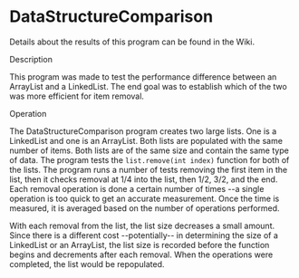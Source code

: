 DataStructureComparison
=======================

Details about the results of this program can be found in the Wiki.

   Description
   
   This program was made to test the performance difference between an ArrayList and a LinkedList.
The end goal was to establish which of the two was more efficient for item removal.

   Operation

   The DataStructureComparison program creates two large lists. One is a LinkedList and one is an ArrayList.
Both lists are populated with the same number of items.
Both lists are of the same size and contain the same type of data.
The program tests the `list.remove(int index)` function for both of the lists.
The program runs a number of tests removing the first item in the list, then it checks removal at 1/4 into the list,
then 1/2, 3/2, and the end. Each removal operation is done a certain number of times 
--a single operation is too quick to get an accurate measurement. Once the time is measured, 
it is averaged based on the number of operations performed.

   With each removal from the list, the list size decreases a small amount.
Since there is a different cost --potentially-- in determining the size of a LinkedList or an ArrayList,
the list size is recorded before the function begins and decrements after each removal.
When the operations were completed, the list would be repopulated.
